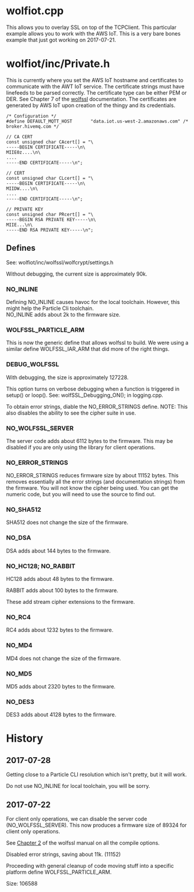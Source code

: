 # wolfiot.cpp

This allows you to overlay SSL on top of the TCPClient.  This particular
example allows you to work with the AWS IoT.   This is a very bare bones
example that just got working on 2017-07-21.

# wolfiot/inc/Private.h

This is currently where you set the AWS IoT hostname and certificates to communicate
with the AWT IoT service.  The certificate strings must have linefeeds to be parsed
correctly.  The certificate type can be either PEM or DER.  See Chapter 7 of the
[wolfssl](https://www.wolfssl.com/wolfSSL/Docs-wolfssl-manual-7-keys-and-certificates.html)
documentation.  The certificates are generated by AWS IoT upon creation of the thingy
and its credentials.

```
/* Configuration */
#define DEFAULT_MQTT_HOST       "data.iot.us-west-2.amazonaws.com" /* broker.hivemq.com */

// CA CERT
const unsigned char CAcert[] = "\
-----BEGIN CERTIFICATE-----\n\
MIIE0z....\n\
....
-----END CERTIFICATE-----\n";

// CERT
const unsigned char CLcert[] = "\
-----BEGIN CERTIFICATE-----\n\
MIIDW....\n\
....
-----END CERTIFICATE-----\n";

// PRIVATE KEY
const unsigned char PRcert[] = "\
-----BEGIN RSA PRIVATE KEY-----\n\
MIIE...\n\
-----END RSA PRIVATE KEY-----\n";
```

## Defines

See: wolfiot/inc/wolfssl/wolfcrypt/settings.h

Without debugging, the current size is approximately 90k.

### NO_INLINE

Defining NO_INLINE causes havoc for the local toolchain.
However, this might help the Particle Cli toolchain.  
NO_INLINE adds about 2k to the firmware size.

### WOLFSSL_PARTICLE_ARM

This is now the generic define that allows wolfssl to build.  We were using
a similar define WOLFSSL_IAR_ARM that did more of the right things.

### DEBUG_WOLFSSL

With debugging, the size is approximately 127228.

This option turns on verbose debugging when a function is triggered in
setup() or loop().  See: wolfSSL_Debugging_ON(); in logging.cpp.

To obtain error strings, diable the NO_ERROR_STRINGS define. 
NOTE: This also disables the ability to see the cipher suite in use.

### NO_WOLFSSL_SERVER

The server code adds about 6112 bytes to the firmware.  This may be
disabled if you are only using the library for client operations.

### NO_ERROR_STRINGS

NO_ERROR_STRINGS reduces firmware size by about 11152 bytes.  This removes
essentially all the error strings (and documentation strings) from the
firmware.  You will not know the cipher being used.  You can get the
numeric code, but you will need to use the source to find out.

### NO_SHA512

SHA512 does not change the size of the firmware.

### NO_DSA

DSA adds about 144 bytes to the firmware.

### NO_HC128; NO_RABBIT

HC128 adds about 48 bytes to the firmware.

RABBIT adds about 100 bytes to the firmware.

These add stream cipher extensions to the firmware.

### NO_RC4

RC4 adds about 1232 bytes to the firmware.

### NO_MD4

MD4 does not change the size of the firmware.

### NO_MD5

MD5 adds about 2320 bytes to the firmware.

### NO_DES3

DES3 adds about 4128 bytes to the firmware.

# History

## 2017-07-28

Getting close to a Particle CLI resolution which isn't pretty, but it will work.

Do not use NO_INLINE for local toolchain, you will be sorry.

## 2017-07-22 

For client only operations, we can disable the server code (NO_WOLFSSL_SERVER).  This
now produces a firmware size of 89324 for client only operations.

See [Chapter 2](https://www.wolfssl.com/wolfSSL/Docs-wolfssl-manual-2-building-wolfssl.html)
of the wolfssl manual on all the compile options.

Disabled error strings, saving about 11k.  (11152)

Proceeding with general cleanup of code moving stuff into a specific platform define WOLFSSL_PARTICLE_ARM.

Size: 106588

